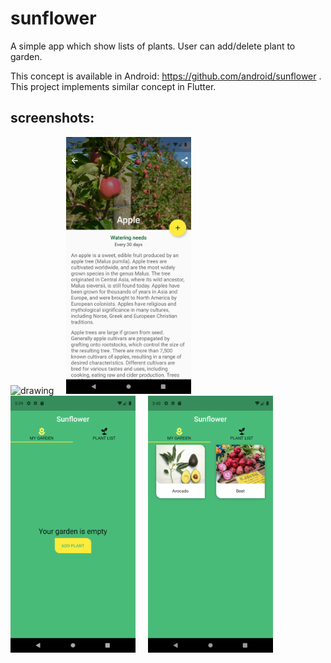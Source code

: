 # sunflower

A simple app which show lists of plants. User can add/delete plant to garden.

This concept is available in Android: https://github.com/android/sunflower .<br/>This project implements similar concept in Flutter.

## screenshots:
<img src="screenshots/plant_list.png" alt="drawing" width="200"/> &nbsp;&nbsp;&nbsp; <img src="screenshots/plant_description.png" alt="drawing" width="200"/> &nbsp;&nbsp;&nbsp; <img src="screenshots/my_garden.png" alt="drawing" width="200"/> &nbsp;&nbsp;&nbsp; <img src="screenshots/garden_non_empty.png" alt="drawing" width="200"/>
